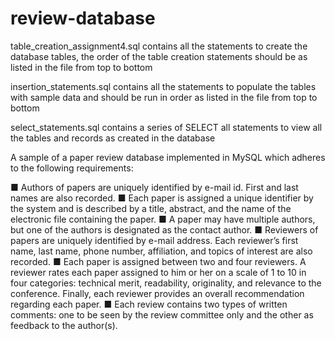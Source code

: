 # review-database

table_creation_assignment4.sql contains all the statements to create the database tables, the order of the table creation statements should be as listed in the file from top to bottom

insertion_statements.sql contains all the statements to populate the tables with sample data and should be run in order as listed in the file from top to bottom

select_statements.sql contains a series of SELECT all statements to view all the tables and records as created in the database


A sample of a paper review database implemented in MySQL which adheres to the following requirements:

■ Authors of papers are uniquely identified by e-mail id. First and last names
are also recorded.
■ Each paper is assigned a unique identifier by the system and is described
by a title, abstract, and the name of the electronic file containing the paper.
■ A paper may have multiple authors, but one of the authors is designated as
the contact author.
■ Reviewers of papers are uniquely identified by e-mail address. Each reviewer’s
first name, last name, phone number, affiliation, and topics of interest
are also recorded.
■ Each paper is assigned between two and four reviewers. A reviewer rates
each paper assigned to him or her on a scale of 1 to 10 in four categories:
technical merit, readability, originality, and relevance to the conference.
Finally, each reviewer provides an overall recommendation regarding
each paper.
■ Each review contains two types of written comments: one to be seen by
the review committee only and the other as feedback to the author(s).
